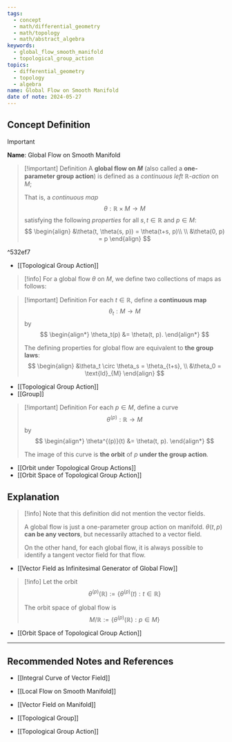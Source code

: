 ```yaml
---
tags:
  - concept
  - math/differential_geometry
  - math/topology
  - math/abstract_algebra
keywords:
  - global_flow_smooth_manifold
  - topological_group_action
topics:
  - differential_geometry
  - topology
  - algebra
name: Global Flow on Smooth Manifold
date of note: 2024-05-27
---
```


## Concept Definition

>[!important]
>**Name**: Global Flow on Smooth Manifold

>[!important] Definition
>A **global flow on $M$** (also called a **one-parameter group action**) is defined as a *continuous left $\mathbb{R}$-action* on $M$; 
>
>That is, a *continuous map* $$\theta: \mathbb{R} \times M \rightarrow M$$ satisfying the following *properties* for all $s, t \in \mathbb{R}$ and $p \in M$:
>$$
> \begin{align}
> &\theta(t, \theta(s, p)) = \theta(t+s, p)\\ \\
> &\theta(0, p) = p 
> \end{align}
>$$ 

^532ef7

- [[Topological Group Action]]

>[!info]
>For a global flow $\theta$ on $M$, we define two collections of maps as follows:


>[!important] Definition
> For each $t\in \mathbb{R}$, define a **continuous map** $$\theta_t: M \rightarrow M$$ by
>$$  
> \begin{align*}
> \theta_t(p) &= \theta(t, p). 
> \end{align*}
>$$  
>
>The defining properties for global flow are equivalent to **the group laws**:
>$$
> \begin{align}
> &\theta_t \circ \theta_s = \theta_{t+s}, \\
> &\theta_0 = \text{Id}_{M} 
> \end{align}
>$$ 
>

- [[Topological Group Action]]
- [[Group]]


>[!important] Definition
> For each $p \in M$, define a curve $$\theta^{(p)}: \mathbb{R} \rightarrow M$$ by
>$$ 
> \begin{align*}
> \theta^{(p)}(t) &= \theta(t, p).
> \end{align*}
>$$  
>
>The image of this curve is **the orbit** of $p$ **under the group action**.

- [[Orbit under Topological Group Actions]]
- [[Orbit Space of Topological Group Action]]

## Explanation

>[!info]
>Note that this definition did not mention the vector fields. 
>
>A global flow is just a one-parameter group action on manifold. $\theta(t, p)$ **can be any vectors**, but necessarily attached to a vector field.
>
>On the other hand, for each global flow, it is always possible to identify a tangent vector field for that flow. 

- [[Vector Field as Infinitesimal Generator of Global Flow]]

>[!info]
>Let the orbit 
>$$
>\theta^{(p)}(\mathbb{R}):= \{ \theta^{(p)}(t): t\in \mathbb{R}  \}
>$$
>
>The orbit space of global flow is 
>$$
>M / \mathbb{R} := \{ \theta^{(p)}(\mathbb{R}) : p \in M \}
>$$ 

- [[Orbit Space of Topological Group Action]]



-----------
##  Recommended Notes and References

- [[Integral Curve of Vector Field]]
- [[Local Flow on Smooth Manifold]]

- [[Vector Field on Manifold]]
- [[Topological Group]]
- [[Topological Group Action]]